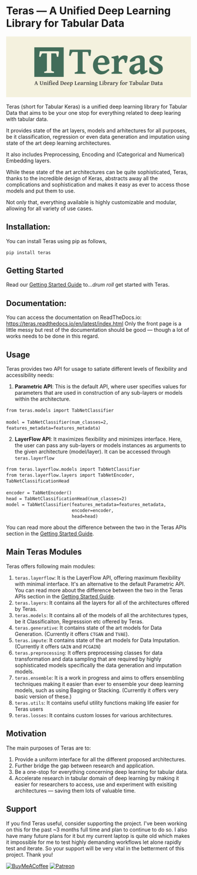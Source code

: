 # Teras — A Unified Deep Learning Library for Tabular Data

![Teras logo banner](./data/imgs/Teras_logo_github_banner.jpg "Wow")

Teras (short for Tabular Keras) is a unified deep learning library for Tabular Data that aims to be your one stop for everything related to deep learing with tabular data.

It provides state of the art layers, models and arhitectures for all purposes, be it classification, regression or even data generation and imputation using state of the art deep learning architectures. 

It also includes Preprocessing, Encoding and (Categorical and Numerical) Embedding layers. 

While these state of the art architectures can be quite sophisticated, Teras, thanks to the incredible design of Keras, abstracts away all the complications and sophistication and makes it easy as ever to access those models and put them to use.

Not only that, everything available is highly customizable and modular, allowing for all variety of use cases.

## Installation:
You can install Teras using pip as follows,
```
pip install teras
```

## Getting Started
Read our [Getting Started Guide](https://github.com/KhawajaAbaid/teras/blob/main/tutorials/getting_started.ipynb) to...*drum roll* get started with Teras.


## Documentation:
You can access the documentation on ReadTheDocs.io: https://teras.readthedocs.io/en/latest/index.html
Only the front page is a little messy but rest of the documentation should be good — though a lot of works needs to be done in this regard.

## Usage
Teras provides two API for usage to satiate different levels of flexibility and accessibility needs:
1. **Parametric API**: This is the default API, where user specifies values for parameters that are used in construction of any sub-layers or models within the architecture.
```
from teras.models import TabNetClassifier

model = TabNetClassifier(num_classes=2, features_metadata=features_metadata)
```
2. **LayerFlow API**: It maximizes flexibility and minimizes interface. Here, the user can pass any sub-layers or models instances as arguments to the given architecture (model/layer). It can be accessed through `teras.layerflow`
```
from teras.layerflow.models import TabNetClassifier
from teras.layerflow.layers import TabNetEncoder, TabNetClassificationHead

encoder = TabNetEncoder()
head = TabNetClassificationHead(num_classes=2)
model = TabNetClassifier(features_metadata=features_metadata,
                         encoder=encoder,
                         head=head)
```
You can read more about the difference between the two in the Teras APIs section in the [Getting Started Guide](https://github.com/KhawajaAbaid/teras/blob/main/tutorials/getting_started.ipynb).

## Main Teras Modules
Teras offers following main modules:

1. `teras.layerflow`: It is the LayerFlow API, offering maximum flexibility with minimal interface. It's an alternative to the default Parametric API. You can read more about the difference between the two in the Teras APIs section in the [Getting Started Guide](https://github.com/KhawajaAbaid/teras/blob/main/tutorials/getting_started.ipynb).
2. `teras.layers`: It contains all the layers for all of the architectures offered by Teras.
3. `teras.models`: It contains all of the models of all the architectures types, be it Classificaiton, Regresssion etc offered by Teras.
4. `teras.generative`: It contains state of the art models for Data Generation. (Currently it offers `CTGAN` and `TVAE`).
5. `teras.impute`: It contains state of the art models for Data Imputation. (Currently it offers `GAIN` and `PCGAIN`)
6. `teras.preprocessing`: It offers preprocessing classes for data transformation and data sampling that are required by highly sophisticated models specifically the data generation and imputation models.
7. `teras.ensemble`: It is a work in progress and aims to offers ensembling techniques making it easier than ever to ensemble your deep learning models, such as using Bagging or Stacking. (Currently it offers very basic version of these.)
8. `teras.utils`: It contains useful utility functions making life easier for Teras users
9. `teras.losses`: It contains custom losses for various architectures.

## Motivation
The main purposes of Teras are to:
1. Provide a uniform interface for all the different proposed architectures.
2. Further bridge the gap between research and application.
3. Be a one-stop for everything concerning deep learning for tabular data.
4. Accelerate research in tabular domain of deep learning by making it easier for researchers to access, use and experiment with exisiting architectures — saving them lots of valuable time.


## Support
If you find Teras useful, consider supporting the project. I've been working on this for the past ~3 months full time and plan to continue to do so. I also have many future plans for it but my current laptop is quite old which makes it impossible for me to test highly demanding workflows let alone rapidly test and iterate. So your support will be very vital in the betterment of this project.
Thank you!

[![BuyMeACoffee](https://img.shields.io/badge/Buy%20Me%20a%20Coffee-ffdd00?style=for-the-badge&logo=buy-me-a-coffee&logoColor=black)](https://www.buymeacoffee.com/KhawajaAbaid)
[![Patreon](https://img.shields.io/badge/Patreon-F96854?style=for-the-badge&logo=patreon&logoColor=white)](https://www.patreon.com/KhawajaAbaid)

